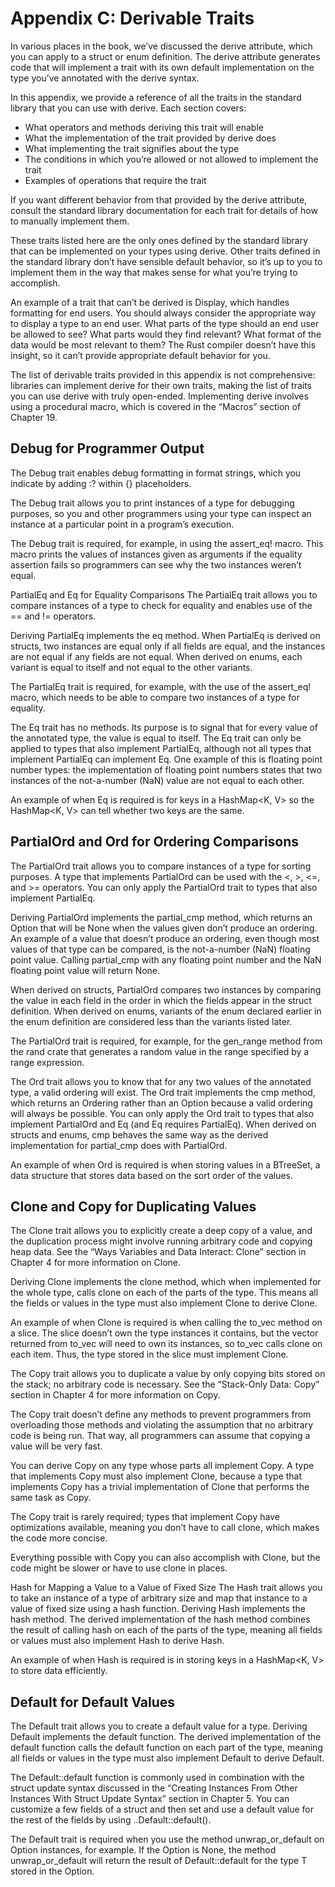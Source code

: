 # Appendix C: Derivable Traits

In various places in the book, we’ve discussed the derive attribute, which you can apply to a struct or enum definition. The derive attribute generates code that will implement a trait with its own default implementation on the type you’ve annotated with the derive syntax.

In this appendix, we provide a reference of all the traits in the standard library that you can use with derive. Each section covers:

- What operators and methods deriving this trait will enable
- What the implementation of the trait provided by derive does
- What implementing the trait signifies about the type
- The conditions in which you’re allowed or not allowed to implement the trait
- Examples of operations that require the trait

If you want different behavior from that provided by the derive attribute, consult the standard library documentation for each trait for details of how to manually implement them.

These traits listed here are the only ones defined by the standard library that can be implemented on your types using derive. Other traits defined in the standard library don’t have sensible default behavior, so it’s up to you to implement them in the way that makes sense for what you’re trying to accomplish.

An example of a trait that can’t be derived is Display, which handles formatting for end users. You should always consider the appropriate way to display a type to an end user. What parts of the type should an end user be allowed to see? What parts would they find relevant? What format of the data would be most relevant to them? The Rust compiler doesn’t have this insight, so it can’t provide appropriate default behavior for you.

The list of derivable traits provided in this appendix is not comprehensive: libraries can implement derive for their own traits, making the list of traits you can use derive with truly open-ended. Implementing derive involves using a procedural macro, which is covered in the “Macros” section of Chapter 19.

## Debug for Programmer Output

The Debug trait enables debug formatting in format strings, which you indicate by adding :? within {} placeholders.

The Debug trait allows you to print instances of a type for debugging purposes, so you and other programmers using your type can inspect an instance at a particular point in a program’s execution.

The Debug trait is required, for example, in using the assert_eq! macro. This macro prints the values of instances given as arguments if the equality assertion fails so programmers can see why the two instances weren’t equal.

PartialEq and Eq for Equality Comparisons
The PartialEq trait allows you to compare instances of a type to check for equality and enables use of the == and != operators.

Deriving PartialEq implements the eq method. When PartialEq is derived on structs, two instances are equal only if all fields are equal, and the instances are not equal if any fields are not equal. When derived on enums, each variant is equal to itself and not equal to the other variants.

The PartialEq trait is required, for example, with the use of the assert_eq! macro, which needs to be able to compare two instances of a type for equality.

The Eq trait has no methods. Its purpose is to signal that for every value of the annotated type, the value is equal to itself. The Eq trait can only be applied to types that also implement PartialEq, although not all types that implement PartialEq can implement Eq. One example of this is floating point number types: the implementation of floating point numbers states that two instances of the not-a-number (NaN) value are not equal to each other.

An example of when Eq is required is for keys in a HashMap<K, V> so the HashMap<K, V> can tell whether two keys are the same.

## PartialOrd and Ord for Ordering Comparisons

The PartialOrd trait allows you to compare instances of a type for sorting purposes. A type that implements PartialOrd can be used with the <, >, <=, and >= operators. You can only apply the PartialOrd trait to types that also implement PartialEq.

Deriving PartialOrd implements the partial_cmp method, which returns an Option<Ordering> that will be None when the values given don’t produce an ordering. An example of a value that doesn’t produce an ordering, even though most values of that type can be compared, is the not-a-number (NaN) floating point value. Calling partial_cmp with any floating point number and the NaN floating point value will return None.

When derived on structs, PartialOrd compares two instances by comparing the value in each field in the order in which the fields appear in the struct definition. When derived on enums, variants of the enum declared earlier in the enum definition are considered less than the variants listed later.

The PartialOrd trait is required, for example, for the gen_range method from the rand crate that generates a random value in the range specified by a range expression.

The Ord trait allows you to know that for any two values of the annotated type, a valid ordering will exist. The Ord trait implements the cmp method, which returns an Ordering rather than an Option<Ordering> because a valid ordering will always be possible. You can only apply the Ord trait to types that also implement PartialOrd and Eq (and Eq requires PartialEq). When derived on structs and enums, cmp behaves the same way as the derived implementation for partial_cmp does with PartialOrd.

An example of when Ord is required is when storing values in a BTreeSet<T>, a data structure that stores data based on the sort order of the values.

## Clone and Copy for Duplicating Values

The Clone trait allows you to explicitly create a deep copy of a value, and the duplication process might involve running arbitrary code and copying heap data. See the “Ways Variables and Data Interact: Clone” section in Chapter 4 for more information on Clone.

Deriving Clone implements the clone method, which when implemented for the whole type, calls clone on each of the parts of the type. This means all the fields or values in the type must also implement Clone to derive Clone.

An example of when Clone is required is when calling the to_vec method on a slice. The slice doesn’t own the type instances it contains, but the vector returned from to_vec will need to own its instances, so to_vec calls clone on each item. Thus, the type stored in the slice must implement Clone.

The Copy trait allows you to duplicate a value by only copying bits stored on the stack; no arbitrary code is necessary. See the “Stack-Only Data: Copy” section in Chapter 4 for more information on Copy.

The Copy trait doesn’t define any methods to prevent programmers from overloading those methods and violating the assumption that no arbitrary code is being run. That way, all programmers can assume that copying a value will be very fast.

You can derive Copy on any type whose parts all implement Copy. A type that implements Copy must also implement Clone, because a type that implements Copy has a trivial implementation of Clone that performs the same task as Copy.

The Copy trait is rarely required; types that implement Copy have optimizations available, meaning you don’t have to call clone, which makes the code more concise.

Everything possible with Copy you can also accomplish with Clone, but the code might be slower or have to use clone in places.

Hash for Mapping a Value to a Value of Fixed Size
The Hash trait allows you to take an instance of a type of arbitrary size and map that instance to a value of fixed size using a hash function. Deriving Hash implements the hash method. The derived implementation of the hash method combines the result of calling hash on each of the parts of the type, meaning all fields or values must also implement Hash to derive Hash.

An example of when Hash is required is in storing keys in a HashMap<K, V> to store data efficiently.

## Default for Default Values

The Default trait allows you to create a default value for a type. Deriving Default implements the default function. The derived implementation of the default function calls the default function on each part of the type, meaning all fields or values in the type must also implement Default to derive Default.

The Default::default function is commonly used in combination with the struct update syntax discussed in the “Creating Instances From Other Instances With Struct Update Syntax” section in Chapter 5. You can customize a few fields of a struct and then set and use a default value for the rest of the fields by using ..Default::default().

The Default trait is required when you use the method unwrap_or_default on Option<T> instances, for example. If the Option<T> is None, the method unwrap_or_default will return the result of Default::default for the type T stored in the Option<T>.